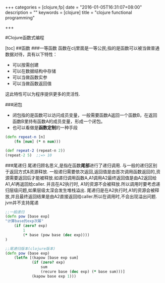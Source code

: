 +++
categories = [clojure,fp]
date = "2016-01-05T16:31:07+08:00"
description = ""
keywords = [clojure]
title = "clojure functional programming"

+++

#Clojure函数式编程

[toc]
##函数
###一等函数
函数在clj里面是一等公民;指的是函数可以被当做普通数据对待，具有以下特性：

- 可以按需创建
- 可以在数据结构中存储
- 可以当做函数实参
- 可以当做函数返回值

这此特性可以为程序提供更多的灵活性.


###闭包
- 闭包指的是函数可以访问成员变量，一般需要函数A返回一个函数B，在返回函数B里持有函数A的成员变量，形成一个闭包。
- 也可以看做是**函数定制**的一种手段
```clojure
(defn repeat-n [n]
    (fn [num] (* n num)))

(def repeat-2 (repeat-n 2))
(repeat-2 5)  ;;=> 10
```


###尾递归
尾递归顾名思义,是指在函数**尾部**进行了递归调用. 与一般的递归区别于返回方式&资源释放.
一般递归需要依次返回,返回值是由首次调用函数返回的,资源需要返回后才能被释放.如递归调用函数A,A1调用A2最终返回值是由A2返回给A1,A1再返回给caller. 并且在A2执行时, A1的资源不会被释放.所以调用时要考虑递归层级问题,如果层级太深会发生堆栈溢出.
尾递归是在A2执行时,A1的资源会被释放,并且最终返回结果是由A2直接返回给caller.所以在调用时,不会出现溢出问题.
jvm并不支持尾递
```clojure
;;一般递归
(defn pow [base exp]
"计算base的exp次幂"
    (if (zero? exp)
        1
        (* base (pow base (dec exp))))
)

;;尾递归版本(clojure版本)
(defn pow (base exp)
    (letfn [(kapow [base exp sum]
            (if (zero? exp)
                sum
                (recure base (dec exp) (* base sum)))]
            (kapow base exp 1)))
```
